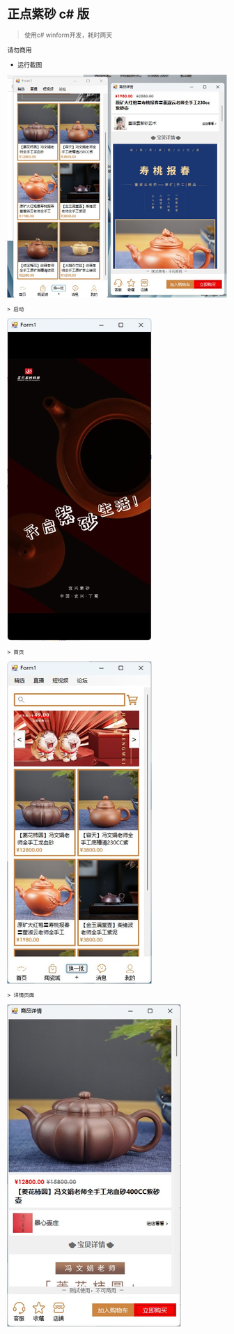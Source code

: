 # 正点紫砂 c# 版

 > 使用c# winform开发，耗时两天
 
 请勿商用
 
* 运行截图

![](https://github.com/FL-Studi0/zdzs/blob/master/res/all.jpg)

    > 启动
 
![](https://github.com/FL-Studi0/zdzs/blob/master/res/%E5%90%AF%E5%8A%A8%E5%9B%BE.jpg)

    > 首页
    
 ![](https://github.com/FL-Studi0/zdzs/blob/master/res/%E9%A6%96%E9%A1%B5.jpg)
 
    > 详情页面
    
![](https://github.com/FL-Studi0/zdzs/blob/master/res/%E5%95%86%E5%93%81%E8%AF%A6%E6%83%85.jpg)
